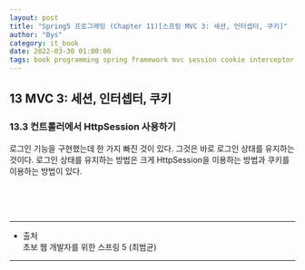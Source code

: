 ```yaml
---
layout: post
title: "Spring5 프로그래밍 (Chapter 11)[스프링 MVC 3: 세션, 인터셉터, 쿠키]"
author: "Bys"
category: it_book
date: 2022-03-30 01:00:00
tags: book programming spring framework mvc session cookie interceptor
---
```


## 13 MVC 3: 세션, 인터셉터, 쿠키

### 13.3 컨트롤러에서 HttpSession 사용하기

로그인 기능을 구현했는데 한 가지 빠진 것이 있다. 그것은 바로 로그인 상태를 유지하는 것이다. 
로그인 상태를 유지하는 방법은 크게 HttpSession을 이용하는 방법과 쿠키를 이용하는 방법이 있다.  







<br><br><br>

---

- 출처  
초보 웹 개발자를 위한 스프링 5 (최범균)

---


